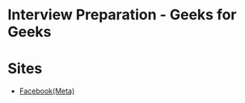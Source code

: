 # Interview Preparation - Geeks for Geeks
# Sites
  - [Facebook(Meta)](https://www.geeksforgeeks.org/dsa/facebookmeta-sde-sheet-interview-questions-and-answers/)